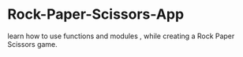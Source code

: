 # Rock-Paper-Scissors-App
learn how to use functions and modules , while creating a Rock Paper Scissors game.
